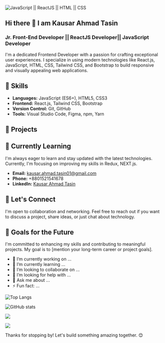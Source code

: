 ![JavaScript || ReactJS || HTML || CSS](https://i.ibb.co/YR5QDkH/1.png)
## Hi there 👋 I am Kausar Ahmad Tasin
### Jr. Front-End Developer || ReactJS Developer|| JavaScript Developer

I'm a dedicated Frontend Developer with a passion for crafting exceptional user experiences. I specialize in using modern technologies like React.js, JavaScript, HTML, CSS, Tailwind CSS, and Bootstrap to build responsive and visually appealing web applications.



## 💼 Skills

- **Languages:** JavaScript (ES6+), HTML5, CSS3
- **Frontend:** React.js, Tailwind CSS, Bootstrap
- **Version Control:** Git, GitHub
- **Tools:** Visual Studio Code, Figma, npm, Yarn

## 🚀 Projects




## 🌱 Currently Learning

I'm always eager to learn and stay updated with the latest technologies. Currently, I'm focusing on improving my skills in Redux, NEXT.js.

<!---## 📫 Contact--->

- **Email:** kausar.ahmad.tasin01@gmail.com
- **Phone:** +8801521541678
- **LinkedIn:** [Kausar Ahmad Tasin](https://www.linkedin.com/in/kausar-ahmad-tasin/)
<!--- **Portfolio:** [Portfolio Website]()-->



## 🤝 Let's Connect

I'm open to collaboration and networking. Feel free to reach out if you want to discuss a project, share ideas, or just chat about technology.



## 🎯 Goals for the Future

I'm committed to enhancing my skills and contributing to meaningful projects. My goal is to [mention your long-term career or project goals].
- 🔭 I’m currently working on ...
- 🌱 I’m currently learning ...
- 👯 I’m looking to collaborate on ...
- 🤔 I’m looking for help with ...
- 💬 Ask me about ...
- ⚡ Fun fact: ...


![Top Langs](https://github-readme-stats.vercel.app/api/top-langs/?username=KausarAhmadTasin)

![GitHub stats](https://github-readme-stats.vercel.app/api?username=KausarAhmadTasin&show_icons=true&count_private=true) 

![](https://github-readme-streak-stats.herokuapp.com/?user=KausarAhmadTasin) 

![](https://komarev.com/ghpvc/?username=KausarAhmadTasin&color=green)

Thanks for stopping by! Let's build something amazing together. 😊
<!--
**KausarAhmadTasin/KausarAhmadTasin** is a ✨ _special_ ✨ repository because its `README.md` (this file) appears on your GitHub profile.

Here are some ideas to get you started:

- 🔭 I’m currently working on ...
- 🌱 I’m currently learning ...
- 👯 I’m looking to collaborate on ...
- 🤔 I’m looking for help with ...
- 💬 Ask me about ...
- 📫 How to reach me: ...
- 😄 Pronouns: ...
- ⚡ Fun fact: ...
-->
